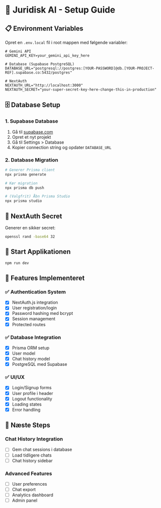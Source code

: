 # 🚀 Juridisk AI - Setup Guide

## 📋 Environment Variables

Opret en `.env.local` fil i root mappen med følgende variabler:

```env
# Gemini API
GEMINI_API_KEY=your_gemini_api_key_here

# Database (Supabase PostgreSQL)
DATABASE_URL="postgresql://postgres:[YOUR-PASSWORD]@db.[YOUR-PROJECT-REF].supabase.co:5432/postgres"

# NextAuth
NEXTAUTH_URL="http://localhost:3000"
NEXTAUTH_SECRET="your-super-secret-key-here-change-this-in-production"
```

## 🗄️ Database Setup

### 1. Supabase Database
1. Gå til [supabase.com](https://supabase.com)
2. Opret et nyt projekt
3. Gå til Settings > Database
4. Kopier connection string og opdater `DATABASE_URL`

### 2. Database Migration
```bash
# Generer Prisma client
npx prisma generate

# Kør migration
npx prisma db push

# (Valgfrit) Åbn Prisma Studio
npx prisma studio
```

## 🔐 NextAuth Secret
Generer en sikker secret:
```bash
openssl rand -base64 32
```

## 🚀 Start Applikationen
```bash
npm run dev
```

## 📱 Features Implementeret

### ✅ Authentication System
- [x] NextAuth.js integration
- [x] User registration/login
- [x] Password hashing med bcrypt
- [x] Session management
- [x] Protected routes

### ✅ Database Integration
- [x] Prisma ORM setup
- [x] User model
- [x] Chat history model
- [x] PostgreSQL med Supabase

### ✅ UI/UX
- [x] Login/Signup forms
- [x] User profile i header
- [x] Logout functionality
- [x] Loading states
- [x] Error handling

## 🔄 Næste Steps

### Chat History Integration
- [ ] Gem chat sessions i database
- [ ] Load tidligere chats
- [ ] Chat history sidebar

### Advanced Features
- [ ] User preferences
- [ ] Chat export
- [ ] Analytics dashboard
- [ ] Admin panel 